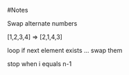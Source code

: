 #Notes

Swap alternate numbers

[1,2,3,4]
=> [2,1,4,3]

loop
if next element exists ... swap them

stop when i equals n-1

